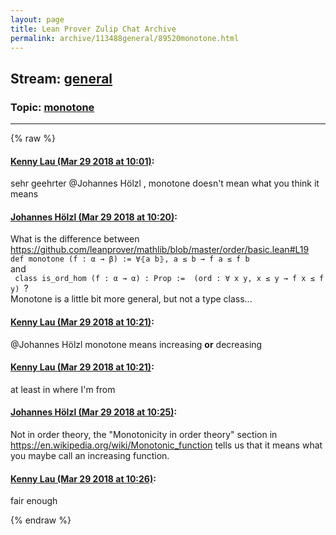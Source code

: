 ```yaml
---
layout: page
title: Lean Prover Zulip Chat Archive 
permalink: archive/113488general/89520monotone.html
---
```


## Stream: [general](index.html)
### Topic: [monotone](89520monotone.html)

---


{% raw %}
#### [ Kenny Lau (Mar 29 2018 at 10:01)](https://leanprover.zulipchat.com/#narrow/stream/113488-general/topic/monotone/near/124357030):
<p>sehr geehrter <span class="user-mention" data-user-id="110294">@Johannes Hölzl</span> , monotone doesn't mean what you think it means</p>

#### [ Johannes Hölzl (Mar 29 2018 at 10:20)](https://leanprover.zulipchat.com/#narrow/stream/113488-general/topic/monotone/near/124357527):
<p>What is the difference between <a href="https://github.com/leanprover/mathlib/blob/master/order/basic.lean#L19" target="_blank" title="https://github.com/leanprover/mathlib/blob/master/order/basic.lean#L19">https://github.com/leanprover/mathlib/blob/master/order/basic.lean#L19</a><br>
<code>def monotone (f : α → β) := ∀⦃a b⦄, a ≤ b → f a ≤ f b</code><br>
and<br>
<code> class is_ord_hom (f : α → α) : Prop :=  (ord : ∀ x y, x ≤ y → f x ≤ f y) </code>?<br>
Monotone is a little bit more general, but not a type class...</p>

#### [ Kenny Lau (Mar 29 2018 at 10:21)](https://leanprover.zulipchat.com/#narrow/stream/113488-general/topic/monotone/near/124357537):
<p><span class="user-mention" data-user-id="110294">@Johannes Hölzl</span> monotone means increasing <strong>or</strong> decreasing</p>

#### [ Kenny Lau (Mar 29 2018 at 10:21)](https://leanprover.zulipchat.com/#narrow/stream/113488-general/topic/monotone/near/124357538):
<p>at least in where I'm from</p>

#### [ Johannes Hölzl (Mar 29 2018 at 10:25)](https://leanprover.zulipchat.com/#narrow/stream/113488-general/topic/monotone/near/124357653):
<p>Not in order theory, the "Monotonicity in order theory" section in <a href="https://en.wikipedia.org/wiki/Monotonic_function" target="_blank" title="https://en.wikipedia.org/wiki/Monotonic_function">https://en.wikipedia.org/wiki/Monotonic_function</a> tells us that it means what you maybe call an increasing function.</p>

#### [ Kenny Lau (Mar 29 2018 at 10:26)](https://leanprover.zulipchat.com/#narrow/stream/113488-general/topic/monotone/near/124357695):
<p>fair enough</p>


{% endraw %}
